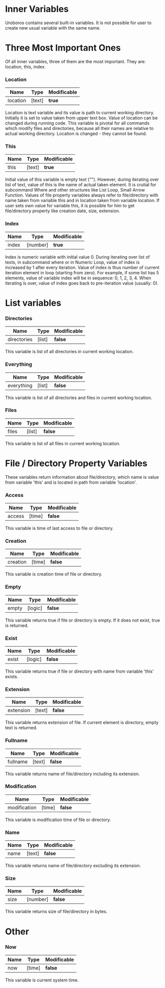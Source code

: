 Inner Variables
=====================

Uroboros contains several built-in variables. It is not possible for user to create new usual variable with the same name.

# Three Most Important Ones

Of all inner variables, three of them are the most important. They are: location, this, index.

### Location
| Name  | Type | Modificable |
| ----- | -----| ----------- |
| location | [text] | **true**  |

Location is text variable and its value is path to current working directory. Initially it is set to value taken from upper text box. Value of location can be changed during running code. This variable is pivotal for all commands which modify files and directories, because all their names are relative to actual working directory. Location is changed - they cannot be found.


### This
| Name  | Type | Modificable |
| ----- | -----| ----------- |
| this | [text] | **true**  |

Initial value of this variable is empty text (""). However, during iterating over list of text, value of this is the name of actual taken element. It is crutial for subcommand Where and other structures like List Loop, Small Arrow Function. Values of file property variables always refer to file/directory with name taken from variable this and in location taken from variable location. If user sets own value for variable this, it is possible for him to get file/directory property like creation date, size, extension.


### Index
| Name  | Type | Modificable |
| ----- | -----| ----------- |
| index | [number] | **true**  |

Index is numeric variable with initial value 0. During iterating over list of texts, in subcommand where or in Numeric Loop, value of index is increased by 1 after every iteration. Value of index is thus number of current iteration element in loop (starting from zero). For example, if some list has 5 elements, value of variable index will be in sequence: 0, 1, 2, 3, 4. When iterating is over, value of index goes back to pre-iteration value (usually: 0).


# List variables



### Directories
| Name  | Type | Modificable |
| ----- | -----| ----------- |
| directories | [list] | **false**  |

This variable is list of all directories in current working location.


### Everything
| Name  | Type | Modificable |
| ----- | -----| ----------- |
| everything | [list] | **false**  |

This variable is list of all directories and files in current working location.


### Files
| Name  | Type | Modificable |
| ----- | -----| ----------- |
| files | [list] | **false**  |

This variable is list of all files in current working location.


# File / Directory Property Variables

These variables return information about file/directory, which name is value from variable 'this' and is located in path from variable 'location'.


### Access
| Name  | Type | Modificable |
| ----- | -----| ----------- |
| access | [time] | **false**  |

This variable is time of last access to file or directory.


### Creation
| Name  | Type | Modificable |
| ----- | -----| ----------- |
| creation | [time] | **false**  |

This variable is creation time of file or directory.


### Empty
| Name  | Type | Modificable |
| ----- | -----| ----------- |
| empty | [logic] | **false**  |

This variable returns true if file or directory is empty. If it does not exist, true is returned.


### Exist
| Name  | Type | Modificable |
| ----- | -----| ----------- |
| exist | [logic] | **false**  |

This variable returns true if file or directory with name from variable 'this' exists.


### Extension
| Name  | Type | Modificable |
| ----- | -----| ----------- |
| extension | [text] | **false**  |

This variable returns extension of file. If current element is directory, empty text is returned.


### Fullname
| Name  | Type | Modificable |
| ----- | -----| ----------- |
| fullname | [text] | **false**  |

This variable returns name of file/directory including its extension.


### Modification
| Name  | Type | Modificable |
| ----- | -----| ----------- |
| modification | [time] | **false**  |

This variable is modification time of file or directory.


### Name
| Name  | Type | Modificable |
| ----- | -----| ----------- |
| name | [text] | **false**  |

This variable returns name of file/directory excluding its extension.


### Size
| Name  | Type | Modificable |
| ----- | -----| ----------- |
| size | [number] | **false**  |

This variable returns size of file/directory in bytes.


# Other


### Now
| Name  | Type | Modificable |
| ----- | -----| ----------- |
| now | [time] | **false**  |

This variable is current system time.
